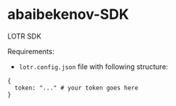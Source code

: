 # abaibekenov-SDK
LOTR SDK

Requirements:
- `lotr.config.json` file with following structure:
```
{
  token: "..." # your token goes here
}
```
